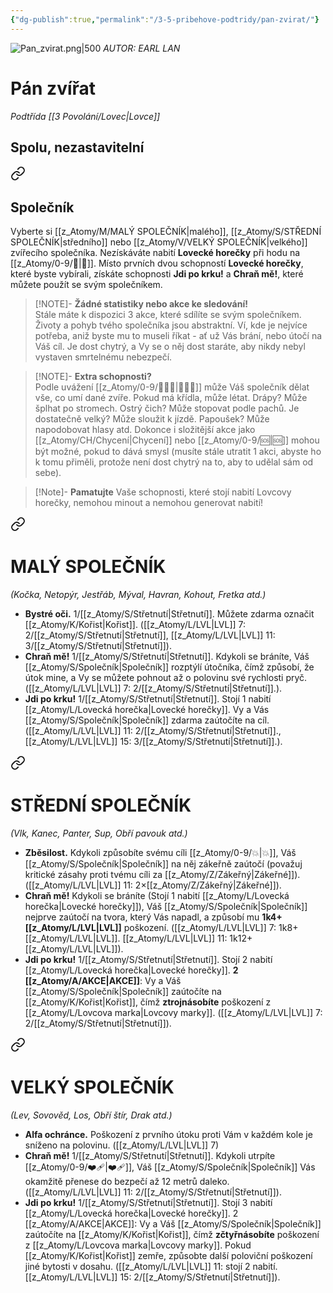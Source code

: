 ```yaml
---
{"dg-publish":true,"permalink":"/3-5-pribehove-podtridy/pan-zvirat/"}
---
```


![Pan_zvirat.png|500](/img/user/z_img/Pan_zvirat.png)
*AUTOR: EARL LAN*
# Pán zvířat
*Podtřída [[3 Povolání/Lovec\|Lovce]]*
## **Spolu, nezastavitelní**

<div class="transclusion internal-embed is-loaded"><a class="markdown-embed-link" href="/z-atomy/s/spolecnik/" aria-label="Open link"><svg xmlns="http://www.w3.org/2000/svg" width="24" height="24" viewBox="0 0 24 24" fill="none" stroke="currentColor" stroke-width="2" stroke-linecap="round" stroke-linejoin="round" class="svg-icon lucide-link"><path d="M10 13a5 5 0 0 0 7.54.54l3-3a5 5 0 0 0-7.07-7.07l-1.72 1.71"></path><path d="M14 11a5 5 0 0 0-7.54-.54l-3 3a5 5 0 0 0 7.07 7.07l1.71-1.71"></path></svg></a><div class="markdown-embed">




## Společník
Vyberte si [[z_Atomy/M/MALÝ SPOLEČNÍK\|malého]], [[z_Atomy/S/STŘEDNÍ SPOLEČNÍK\|středního]]  nebo [[z_Atomy/V/VELKÝ SPOLEČNÍK\|velkého]] zvířecího společníka. Nezískáváte nabití **Lovecké horečky** při hodu na [[z_Atomy/0-9/🚩\|🚩]]. Místo prvních dvou schopností **Lovecké horečky**, které byste vybírali, získáte schopnosti **Jdi po krku!** a **Chraň mě!**, které můžete použít se svým společníkem.

>[!NOTE]- **Žádné statistiky nebo akce ke sledování!**  
>Stále máte k dispozici 3 akce, které sdílíte se svým společníkem. Životy a pohyb tvého společníka jsou abstraktní. Ví, kde je nejvíce potřeba, aniž byste mu to museli říkat - ať už Vás brání, nebo útočí na Váš cíl. Je dost chytrý, a Vy se o něj dost staráte, aby nikdy nebyl vystaven smrtelnému nebezpečí.

>[!NOTE]- **Extra schopnosti?**  
>Podle uvážení [[z_Atomy/0-9/🧙🏼‍♂️\|🧙🏼‍♂️]] může Váš společník dělat vše, co umí dané zvíře. Pokud má křídla, může létat. Drápy? Může šplhat po stromech. Ostrý čich? Může stopovat podle pachů. Je dostatečně velký? Může sloužit k jízdě. Papoušek? Může napodobovat hlasy atd. Dokonce i složitější akce jako [[z_Atomy/CH/Chycení\|Chycení]] nebo [[z_Atomy/0-9/🆘\|🆘]] mohou být možné, pokud to dává smysl (musíte stále utratit 1 akci, abyste ho k tomu přiměli, protože není dost chytrý na to, aby to udělal sám od sebe).

</div></div>


>[!Note]- **Pamatujte**
>Vaše schopnosti, které stojí nabití Lovcovy horečky, nemohou minout a nemohou generovat nabití!


<div class="transclusion internal-embed is-loaded"><a class="markdown-embed-link" href="/z-atomy/m/maly-spolecnik/" aria-label="Open link"><svg xmlns="http://www.w3.org/2000/svg" width="24" height="24" viewBox="0 0 24 24" fill="none" stroke="currentColor" stroke-width="2" stroke-linecap="round" stroke-linejoin="round" class="svg-icon lucide-link"><path d="M10 13a5 5 0 0 0 7.54.54l3-3a5 5 0 0 0-7.07-7.07l-1.72 1.71"></path><path d="M14 11a5 5 0 0 0-7.54-.54l-3 3a5 5 0 0 0 7.07 7.07l1.71-1.71"></path></svg></a><div class="markdown-embed">




# MALÝ SPOLEČNÍK 
*(Kočka, Netopýr, Jestřáb, Mýval, Havran, Kohout, Fretka atd.)*
- **Bystré oči.** 1/[[z_Atomy/S/Střetnutí\|Střetnutí]]. Můžete zdarma označit [[z_Atomy/K/Kořist\|Kořist]]. ([[z_Atomy/L/LVL\|LVL]] 7: 2/[[z_Atomy/S/Střetnutí\|Střetnutí]], [[z_Atomy/L/LVL\|LVL]] 11: 3/[[z_Atomy/S/Střetnutí\|Střetnutí]]).
- **Chraň mě!** 1/[[z_Atomy/S/Střetnutí\|Střetnutí]]. Kdykoli se bráníte, Váš [[z_Atomy/S/Společník\|Společník]] rozptýlí útočníka, čímž způsobí, že útok mine, a Vy se můžete pohnout až o polovinu své rychlosti pryč. ([[z_Atomy/L/LVL\|LVL]] 7: 2/[[z_Atomy/S/Střetnutí\|Střetnutí]].).
- **Jdi po krku!** 1/[[z_Atomy/S/Střetnutí\|Střetnutí]]. Stojí 1 nabití [[z_Atomy/L/Lovecká horečka\|Lovecké horečky]]. Vy a Vás [[z_Atomy/S/Společník\|Společník]] zdarma zaútočíte na cíl. ([[z_Atomy/L/LVL\|LVL]] 11: 2/[[z_Atomy/S/Střetnutí\|Střetnutí]]., [[z_Atomy/L/LVL\|LVL]] 15: 3/[[z_Atomy/S/Střetnutí\|Střetnutí]].).

</div></div>


<div class="transclusion internal-embed is-loaded"><a class="markdown-embed-link" href="/z-atomy/s/stredni-spolecnik/" aria-label="Open link"><svg xmlns="http://www.w3.org/2000/svg" width="24" height="24" viewBox="0 0 24 24" fill="none" stroke="currentColor" stroke-width="2" stroke-linecap="round" stroke-linejoin="round" class="svg-icon lucide-link"><path d="M10 13a5 5 0 0 0 7.54.54l3-3a5 5 0 0 0-7.07-7.07l-1.72 1.71"></path><path d="M14 11a5 5 0 0 0-7.54-.54l-3 3a5 5 0 0 0 7.07 7.07l1.71-1.71"></path></svg></a><div class="markdown-embed">




# STŘEDNÍ SPOLEČNÍK 
*(Vlk, Kanec, Panter, Sup, Obří pavouk atd.)*
- **Zběsilost.** Kdykoli způsobíte svému cíli [[z_Atomy/0-9/💥\|💥]], Váš [[z_Atomy/S/Společník\|Společník]] na něj zákeřně zaútočí (považuj kritické zásahy proti tvému cíli za [[z_Atomy/Z/Zákeřný\|Zákeřné]]). ([[z_Atomy/L/LVL\|LVL]] 11: 2×[[z_Atomy/Z/Zákeřný\|Zákeřné]]).
- **Chraň mě!** Kdykoli se bráníte (Stojí 1 nabití [[z_Atomy/L/Lovecká horečka\|Lovecké horečky]]), Váš [[z_Atomy/S/Společník\|Společník]] nejprve zaútočí na tvora, který Vás napadl, a způsobí mu **1k4+[[z_Atomy/L/LVL\|LVL]]** poškození. ([[z_Atomy/L/LVL\|LVL]] 7: 1k8+[[z_Atomy/L/LVL\|LVL]]. [[z_Atomy/L/LVL\|LVL]] 11: 1k12+[[z_Atomy/L/LVL\|LVL]]).
- **Jdi po krku!** 1/[[z_Atomy/S/Střetnutí\|Střetnutí]]. Stojí 2 nabití [[z_Atomy/L/Lovecká horečka\|Lovecké horečky]]. **2 [[z_Atomy/A/AKCE\|AKCE]]**: Vy a Váš [[z_Atomy/S/Společník\|Společník]] zaútočíte na [[z_Atomy/K/Kořist\|Kořist]], čímž **ztrojnásobíte** poškození z [[z_Atomy/L/Lovcova marka\|Lovcovy marky]]. ([[z_Atomy/L/LVL\|LVL]] 7: 2/[[z_Atomy/S/Střetnutí\|Střetnutí]]).

</div></div>


<div class="transclusion internal-embed is-loaded"><a class="markdown-embed-link" href="/z-atomy/v/velky-spolecnik/" aria-label="Open link"><svg xmlns="http://www.w3.org/2000/svg" width="24" height="24" viewBox="0 0 24 24" fill="none" stroke="currentColor" stroke-width="2" stroke-linecap="round" stroke-linejoin="round" class="svg-icon lucide-link"><path d="M10 13a5 5 0 0 0 7.54.54l3-3a5 5 0 0 0-7.07-7.07l-1.72 1.71"></path><path d="M14 11a5 5 0 0 0-7.54-.54l-3 3a5 5 0 0 0 7.07 7.07l1.71-1.71"></path></svg></a><div class="markdown-embed">




# VELKÝ SPOLEČNÍK 
*(Lev, Sovověd, Los, Obří štír, Drak atd.)*
- **Alfa ochránce.** Poškození z prvního útoku proti Vám v každém kole je sníženo na polovinu. ([[z_Atomy/L/LVL\|LVL]] 7)
- **Chraň mě!** 1/[[z_Atomy/S/Střetnutí\|Střetnutí]]. Kdykoli utrpíte [[z_Atomy/0-9/❤️‍🩹\|❤️‍🩹]], Váš [[z_Atomy/S/Společník\|Společník]] Vás okamžitě přenese do bezpečí až 12 metrů daleko. ([[z_Atomy/L/LVL\|LVL]] 11: 2/[[z_Atomy/S/Střetnutí\|Střetnutí]]).
- **Jdi po krku!** 1/[[z_Atomy/S/Střetnutí\|Střetnutí]]. Stojí 3 nabití [[z_Atomy/L/Lovecká horečka\|Lovecké horečky]]. 2 [[z_Atomy/A/AKCE\|AKCE]]: Vy a Váš [[z_Atomy/S/Společník\|Společník]] zaútočíte na [[z_Atomy/K/Kořist\|Kořist]], čímž **zčtyřnásobíte** poškození z [[z_Atomy/L/Lovcova marka\|Lovcovy marky]]. Pokud [[z_Atomy/K/Kořist\|Kořist]] zemře, způsobte další poloviční poškození jiné bytosti v dosahu. ([[z_Atomy/L/LVL\|LVL]] 11: stojí 2 nabití. [[z_Atomy/L/LVL\|LVL]] 15: 2/[[z_Atomy/S/Střetnutí\|Střetnutí]]).

</div></div>

